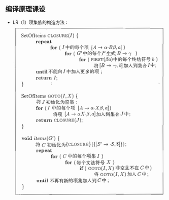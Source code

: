 ## 编译原理课设
- LR（1）项集族的构造方法：![image.png](https://raw.githubusercontent.com/alwaysmissin/picgo/main/20230624144925.png)